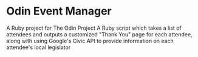 # Odin Event Manager
A Ruby project for The Odin Project
A Ruby script which takes a list of attendees and outputs a customized "Thank You" page for each attendee, along with using Google's Civic API to provide information on each attendee's local legislator  

